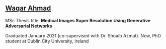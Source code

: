 ## [Waqar Ahmad](https://www.linkedin.com/in/waqar-ahmad-960646125/)

MSc Thesis title:
**Medical Images Super Resolution Using Generative Adversarial Networks**

Graduated January 2021 (co-supervised with Dr. Shoaib Azmat). Now, PhD student at Dublin City University, Ireland